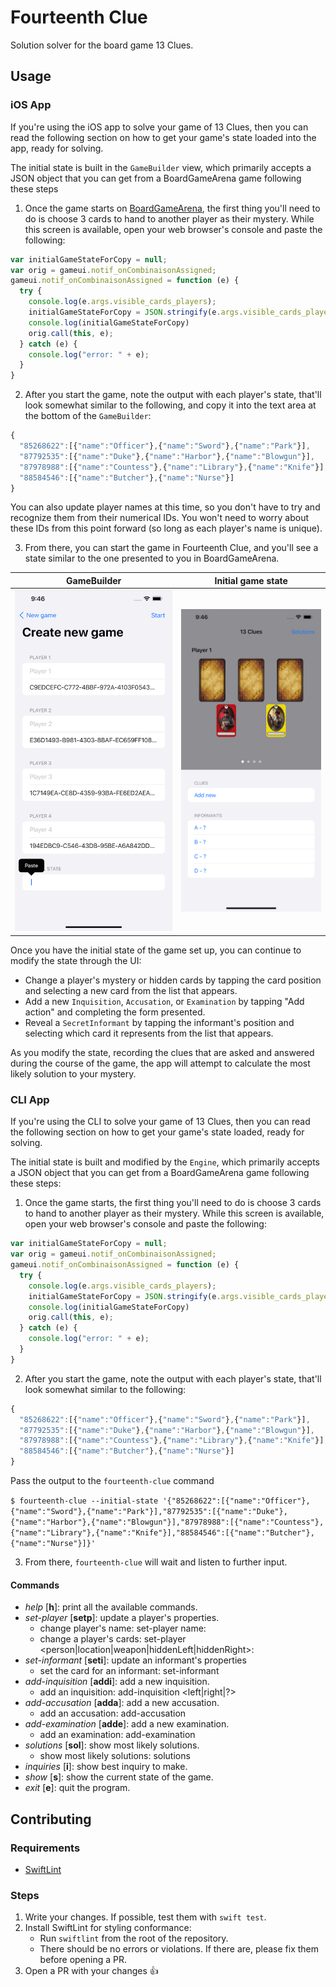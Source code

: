 # Fourteenth Clue

Solution solver for the board game 13 Clues.

## Usage

### iOS App

If you're using the iOS app to solve your game of 13 Clues, then you can read the following section on how to get your game's state loaded into the app, ready for solving.

The initial state is built in the `GameBuilder` view, which primarily accepts a JSON object that you can get from a BoardGameArena game following these steps

1. Once the game starts on [BoardGameArena](https://en.boardgamearena.com), the first thing you'll need to do is choose 3 cards to hand to another player as their mystery. While this screen is available, open your web browser's console and paste the following:

```javascript
var initialGameStateForCopy = null;
var orig = gameui.notif_onCombinaisonAssigned;
gameui.notif_onCombinaisonAssigned = function (e) {
  try {
    console.log(e.args.visible_cards_players);
    initialGameStateForCopy = JSON.stringify(e.args.visible_cards_players);
    console.log(initialGameStateForCopy)
    orig.call(this, e);
  } catch (e) {
    console.log("error: " + e);
  }
}
```

2. After you start the game, note the output with each player's state, that'll look somewhat similar to the following, and copy it into the text area at the bottom of the `GameBuilder`:

```javascript
{
  "85268622":[{"name":"Officer"},{"name":"Sword"},{"name":"Park"}],
  "87792535":[{"name":"Duke"},{"name":"Harbor"},{"name":"Blowgun"}],
  "87978988":[{"name":"Countess"},{"name":"Library"},{"name":"Knife"}],
  "88584546":[{"name":"Butcher"},{"name":"Nurse"}]
}
```

You can also update player names at this time, so you don't have to try and recognize them from their numerical IDs. You won't need to worry about these IDs from this point forward (so long as each player's name is unique).

3. From there, you can start the game in Fourteenth Clue, and you'll see a state similar to the one presented to you in BoardGameArena.

| GameBuilder | Initial game state |
|-------------|--------------------|
| ![A screenshot of the app showing the text field where the JSON should be pasted](media/gamebuilder.png) | ![A screenshot of the app showing the initial state of a game](media/gamestate.png) |

Once you have the initial state of the game set up, you can continue to modify the state through the UI:

- Change a player's mystery or hidden cards by tapping the card position and selecting a new card from the list that appears.
- Add a new `Inquisition`, `Accusation`, or `Examination` by tapping "Add action" and completing the form presented.
- Reveal a `SecretInformant` by tapping the informant's position and selecting which card it represents from the list that appears.

As you modify the state, recording the clues that are asked and answered during the course of the game, the app will attempt to calculate the most likely solution to your mystery.

### CLI App

If you're using the CLI to solve your game of 13 Clues, then you can read the following section on how to get your game's state loaded, ready for solving.

The initial state is built and modified by the `Engine`, which primarily accepts a JSON object that you can get from a BoardGameArena game following these steps:

1. Once the game starts, the first thing you'll need to do is choose 3 cards to hand to another player as their mystery. While this screen is available, open your web browser's console and paste the following:

```javascript
var initialGameStateForCopy = null;
var orig = gameui.notif_onCombinaisonAssigned;
gameui.notif_onCombinaisonAssigned = function (e) {
  try {
    console.log(e.args.visible_cards_players);
    initialGameStateForCopy = JSON.stringify(e.args.visible_cards_players);
    console.log(initialGameStateForCopy)
    orig.call(this, e);
  } catch (e) {
    console.log("error: " + e);
  }
}
```

2. After you start the game, note the output with each player's state, that'll look somewhat similar to the following:

```javascript
{
  "85268622":[{"name":"Officer"},{"name":"Sword"},{"name":"Park"}],
  "87792535":[{"name":"Duke"},{"name":"Harbor"},{"name":"Blowgun"}],
  "87978988":[{"name":"Countess"},{"name":"Library"},{"name":"Knife"}],
  "88584546":[{"name":"Butcher"},{"name":"Nurse"}]
}
```

Pass the output to the `fourteenth-clue` command

`$ fourteenth-clue --initial-state '{"85268622":[{"name":"Officer"},{"name":"Sword"},{"name":"Park"}],"87792535":[{"name":"Duke"},{"name":"Harbor"},{"name":"Blowgun"}],"87978988":[{"name":"Countess"},{"name":"Library"},{"name":"Knife"}],"88584546":[{"name":"Butcher"},{"name":"Nurse"}]}'`

3. From there, `fourteenth-clue` will wait and listen to further input.

#### Commands

- _help_ [**h**]: print all the available commands.
- _set-player_ [**setp**]: update a player's properties.
  - change player's name: set-player <name> name:<newName>
  - change a player's cards: set-player <name> <person|location|weapon|hiddenLeft|hiddenRight>:<cardName>
- _set-informant_ [**seti**]: update an informant's properties
  - set the card for an informant: set-informant <name> <card>
- _add-inquisition_ [**addi**]: add a new inquisition.
  - add an inquisition: add-inquisition <asking-player> <answering-player> <category> <left|right|?> <count>
- _add-accusation_ [**adda**]: add a new accusation.
  - add an accusation: add-accusation <player> <person> <location> <weapon>
- _add-examination_ [**adde**]: add a new examination.
  - add an examination: add-examination <player> <informant>
- _solutions_ [**sol**]: show most likely solutions.
  - show <int> most likely solutions: solutions <int>
- _inquiries_ [**i**]: show best inquiry to make.
- _show_ [**s**]: show the current state of the game.
- _exit_ [**e**]: quit the program.

## Contributing

### Requirements

- [SwiftLint](https://github.com/realm/SwiftLint)

### Steps

1. Write your changes. If possible, test them with `swift test`.
2. Install SwiftLint for styling conformance:
   - Run `swiftlint` from the root of the repository.
   - There should be no errors or violations. If there are, please fix them before opening a PR.
3. Open a PR with your changes 👍
